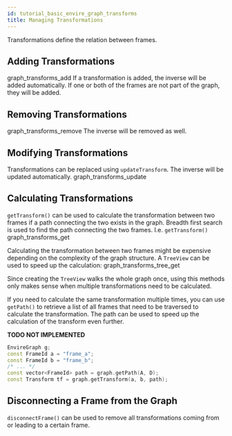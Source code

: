 ```yaml
---
id: tutorial_basic_envire_graph_transforms
title: Managing Transformations
---
```

Transformations define the relation between frames.

## Adding Transformations
graph_transforms_add
If a transformation is added, the inverse will be added automatically.
If one or both of the frames are not part of the graph, they will be added.

## Removing Transformations
graph_transforms_remove
The inverse will be removed as well.

## Modifying Transformations
Transformations can be replaced using ``updateTransform``.
The inverse will be updated automatically.
graph_transforms_update

## Calculating Transformations
``getTransform()`` can be used to calculate the transformation between two
frames if a path connecting the two exists in the graph. Breadth first search is
used to find the path connecting the two frames. I.e. ``getTransform()``
graph_transforms_get

Calculating the transformation between two frames might be expensive depending
on the complexity of the graph structure. A ``TreeView`` can be used to speed
up the calculation:
graph_transforms_tree_get

Since creating the ``TreeView`` walks the whole graph once, using this methods
only makes sense when multiple transformations need to be calculated.

If you need to calculate the same transformation multiple times, you can
use ``getPath()`` to retrieve  a list of all frames that need to be traversed
to calculate the transformation. The path can be used to speed up the calculation
of the transform even further.

**TODO NOT IMPLEMENTED**

```cpp
EnvireGraph g;
const FrameId a = "frame_a";
const FrameId b = "frame_b";
/* ... */
const vector<FrameId> path = graph.getPath(A, D);
const Transform tf = graph.getTransform(a, b, path);
```

## Disconnecting a Frame from the Graph
``disconnectFrame()`` can be used to remove all transformations coming from
or leading to a certain frame.
